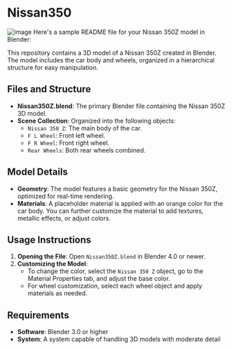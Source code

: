 # Nissan350
![image](https://github.com/user-attachments/assets/577e7adc-681d-4cf5-8295-f3cf0e8580c1)
Here's a sample README file for your Nissan 350Z model in Blender:


This repository contains a 3D model of a Nissan 350Z created in Blender. The model includes the car body and wheels, organized in a hierarchical structure for easy manipulation.

## Files and Structure

- **Nissan350Z.blend**: The primary Blender file containing the Nissan 350Z 3D model.
- **Scene Collection**: Organized into the following objects:
  - `Nissan 350 Z`: The main body of the car.
  - `F L Wheel`: Front left wheel.
  - `F R Wheel`: Front right wheel.
  - `Rear Wheels`: Both rear wheels combined.

## Model Details

- **Geometry**: The model features a basic geometry for the Nissan 350Z, optimized for real-time rendering.
- **Materials**: A placeholder material is applied with an orange color for the car body. You can further customize the material to add textures, metallic effects, or adjust colors.

## Usage Instructions

1. **Opening the File**: Open `Nissan350Z.blend` in Blender 4.0 or newer.
2. **Customizing the Model**:
   - To change the color, select the `Nissan 350 Z` object, go to the Material Properties tab, and adjust the base color.
   - For wheel customization, select each wheel object and apply materials as needed.

## Requirements

- **Software**: Blender 3.0 or higher
- **System**: A system capable of handling 3D models with moderate detail 

